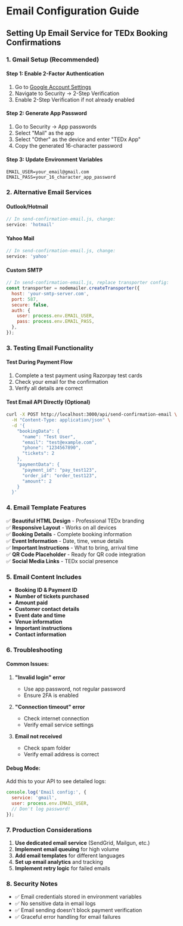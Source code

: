 # Email Configuration Guide

## Setting Up Email Service for TEDx Booking Confirmations

### 1. Gmail Setup (Recommended)

#### Step 1: Enable 2-Factor Authentication
1. Go to [Google Account Settings](https://myaccount.google.com/)
2. Navigate to Security → 2-Step Verification
3. Enable 2-Step Verification if not already enabled

#### Step 2: Generate App Password
1. Go to Security → App passwords
2. Select "Mail" as the app
3. Select "Other" as the device and enter "TEDx App"
4. Copy the generated 16-character password

#### Step 3: Update Environment Variables
```env
EMAIL_USER=your_email@gmail.com
EMAIL_PASS=your_16_character_app_password
```

### 2. Alternative Email Services

#### Outlook/Hotmail
```javascript
// In send-confirmation-email.js, change:
service: 'hotmail'
```

#### Yahoo Mail
```javascript
// In send-confirmation-email.js, change:
service: 'yahoo'
```

#### Custom SMTP
```javascript
// In send-confirmation-email.js, replace transporter config:
const transporter = nodemailer.createTransporter({
  host: 'your-smtp-server.com',
  port: 587,
  secure: false,
  auth: {
    user: process.env.EMAIL_USER,
    pass: process.env.EMAIL_PASS,
  },
});
```

### 3. Testing Email Functionality

#### Test During Payment Flow
1. Complete a test payment using Razorpay test cards
2. Check your email for the confirmation
3. Verify all details are correct

#### Test Email API Directly (Optional)
```bash
curl -X POST http://localhost:3000/api/send-confirmation-email \
  -H "Content-Type: application/json" \
  -d '{
    "bookingData": {
      "name": "Test User",
      "email": "test@example.com",
      "phone": "1234567890",
      "tickets": 2
    },
    "paymentData": {
      "payment_id": "pay_test123",
      "order_id": "order_test123",
      "amount": 2
    }
  }'
```

### 4. Email Template Features

✅ **Beautiful HTML Design** - Professional TEDx branding  
✅ **Responsive Layout** - Works on all devices  
✅ **Booking Details** - Complete booking information  
✅ **Event Information** - Date, time, venue details  
✅ **Important Instructions** - What to bring, arrival time  
✅ **QR Code Placeholder** - Ready for QR code integration  
✅ **Social Media Links** - TEDx social presence  

### 5. Email Content Includes

- **Booking ID & Payment ID**
- **Number of tickets purchased**
- **Amount paid**
- **Customer contact details**
- **Event date and time**
- **Venue information**
- **Important instructions**
- **Contact information**

### 6. Troubleshooting

#### Common Issues:

1. **"Invalid login" error**
   - Use app password, not regular password
   - Ensure 2FA is enabled

2. **"Connection timeout" error**
   - Check internet connection
   - Verify email service settings

3. **Email not received**
   - Check spam folder
   - Verify email address is correct

#### Debug Mode:
Add this to your API to see detailed logs:
```javascript
console.log('Email config:', {
  service: 'gmail',
  user: process.env.EMAIL_USER,
  // Don't log password!
});
```

### 7. Production Considerations

1. **Use dedicated email service** (SendGrid, Mailgun, etc.)
2. **Implement email queuing** for high volume
3. **Add email templates** for different languages
4. **Set up email analytics** and tracking
5. **Implement retry logic** for failed emails

### 8. Security Notes

- ✅ Email credentials stored in environment variables
- ✅ No sensitive data in email logs
- ✅ Email sending doesn't block payment verification
- ✅ Graceful error handling for email failures

